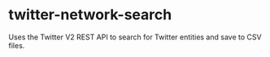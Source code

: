 # twitter-network-search
Uses the Twitter V2 REST API to search for Twitter entities and save to CSV files.
